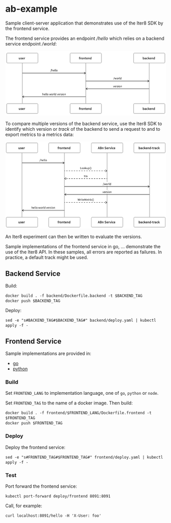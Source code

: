 # ab-example

Sample client-server application that demonstrates use of the Iter8 SDK by the frontend service.

The frontend service provides an endpoint _/hello_ which relies on a backend service endpoint _/world_:

![application interaction](images/application-interaction.png)

To compare multiple versions of the backend service, use the Iter8 SDK to identify which version or _track_ of the backend to send a request to and to export metrics to a metrics data:

![application interation with Iter8 ABn service](images/interaction.png)

An Iter8 experiment can then be written to evaluate the versions.

Sample implementations of the frontend service in go, ... demonstrate the use of the Iter8 API. In these samples, all errors are reported as failures. In practice, a default track might be used.

## Backend Service

Build:

```shell
docker build . -f backend/Dockerfile.backend -t $BACKEND_TAG
docker push $BACKEND_TAG
```

Deploy:

```shell
sed -e "s#BACKEND_TAG#$BACKEND_TAG#" backend/deploy.yaml | kubectl apply -f -
```

## Frontend Service

Sample implementations are provided in:

- [go](https://github.com/kalantar/ab-example/tree/main/frontend/go)
- [python](https://github.com/kalantar/ab-example/tree/main/frontend/python)

### Build

Set `FRONTEND_LANG` to implementation language, one of `go`, `python` or `node`.

Set `FRONTEND_TAG` to the name of a docker image. Then build:

```shell
docker build . -f frontend/$FRONTEND_LANG/Dockerfile.frontend -t $FRONTEND_TAG
docker push $FRONTEND_TAG
```

### Deploy

Deploy the frontend service:

```shell
sed -e "s#FRONTEND_TAG#$FRONTEND_TAG#" frontend/deploy.yaml | kubectl apply -f -
```

### Test

Port forward the frontend service:

```shell
kubectl port-forward deploy/frontend 8091:8091
```

Call, for example:

```shell
curl localhost:8091/hello -H 'X-User: foo'
```
